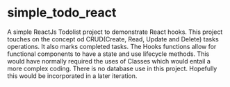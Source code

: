 # simple_todo_react
A simple ReactJs Todolist project to demonstrate React hooks.
This project touches on the concept od CRUD(Create, Read, Update and Delete) tasks operations. It also marks completed tasks.
The Hooks functions allow for functional components to have a state and use lifecycle methods. This would have normally required
the uses of Classes which would entail a more complex coding.
There is no database use in this project. Hopefully this would be incorporated in a later iteration.
